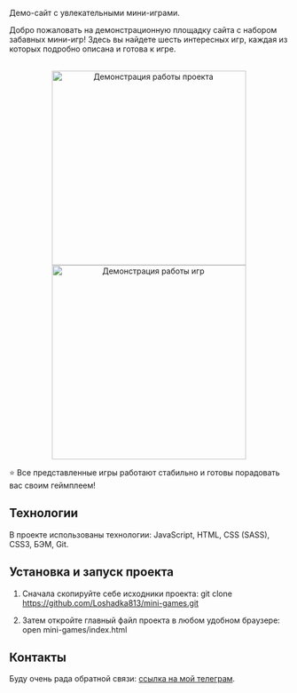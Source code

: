 Демо-сайт с увлекательными мини-играми.

Добро пожаловать на демонстрационную площадку сайта с набором забавных мини-игр! Здесь вы найдете шесть интересных игр, каждая из которых подробно описана и готова к игре.


<div align="center">
   <br>
   <img src="gif/games-part-1.gif" alt="Демонстрация работы проекта" height="350"><br>
   <img src="gif/games-part-2.gif" alt="Демонстрация работы игр" height="350">
</div>

⭐️ Все представленные игры работают стабильно и готовы порадовать вас своим геймплеем!


## Технологии
В проекте использованы технологии: JavaScript, HTML, CSS (SASS), CSS3, БЭМ, Git.

## Установка и запуск проекта
1. Сначала скопируйте себе исходники проекта:
   git clone https://github.com/Loshadka813/mini-games.git

2. Затем откройте главный файл проекта в любом удобном браузере:
open mini-games/index.html

## Контакты 
Буду очень рада обратной связи: [ссылка на мой телеграм](https://t.me/loshashadka).